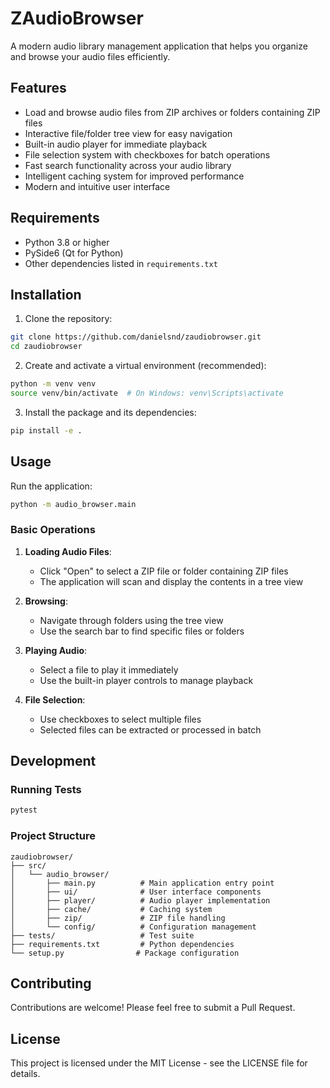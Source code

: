 # ZAudioBrowser

A modern audio library management application that helps you organize and browse your audio files efficiently.

## Features

- Load and browse audio files from ZIP archives or folders containing ZIP files
- Interactive file/folder tree view for easy navigation
- Built-in audio player for immediate playback
- File selection system with checkboxes for batch operations
- Fast search functionality across your audio library
- Intelligent caching system for improved performance
- Modern and intuitive user interface

## Requirements

- Python 3.8 or higher
- PySide6 (Qt for Python)
- Other dependencies listed in `requirements.txt`

## Installation

1. Clone the repository:
```bash
git clone https://github.com/danielsnd/zaudiobrowser.git
cd zaudiobrowser
```

2. Create and activate a virtual environment (recommended):
```bash
python -m venv venv
source venv/bin/activate  # On Windows: venv\Scripts\activate
```

3. Install the package and its dependencies:
```bash
pip install -e .
```

## Usage

Run the application:
```bash
python -m audio_browser.main
```

### Basic Operations

1. **Loading Audio Files**:
   - Click "Open" to select a ZIP file or folder containing ZIP files
   - The application will scan and display the contents in a tree view

2. **Browsing**:
   - Navigate through folders using the tree view
   - Use the search bar to find specific files or folders

3. **Playing Audio**:
   - Select a file to play it immediately
   - Use the built-in player controls to manage playback

4. **File Selection**:
   - Use checkboxes to select multiple files
   - Selected files can be extracted or processed in batch

## Development

### Running Tests

```bash
pytest
```

### Project Structure

```
zaudiobrowser/
├── src/
│   └── audio_browser/
│       ├── main.py          # Main application entry point
│       ├── ui/              # User interface components
│       ├── player/          # Audio player implementation
│       ├── cache/           # Caching system
│       ├── zip/             # ZIP file handling
│       └── config/          # Configuration management
├── tests/                   # Test suite
├── requirements.txt         # Python dependencies
└── setup.py                # Package configuration
```

## Contributing

Contributions are welcome! Please feel free to submit a Pull Request.

## License

This project is licensed under the MIT License - see the LICENSE file for details. 
